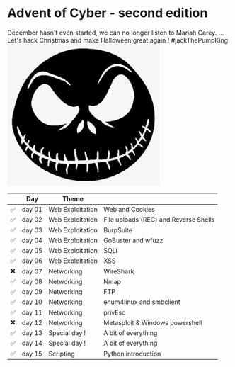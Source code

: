 # Advent of Cyber - second edition

December hasn't even started, we can no longer listen to Mariah Carey.
...
Let's hack Christmas and make Halloween great again ! #jackThePumpKing
![Jack the PumpKing](https://github.com/oghobhainn/TryHackMe/blob/main/images/adventofcyber/jack_pumpking.png)

| | Day | Theme | |
|-|-----|-------|-|
|✅|day 01|Web Exploitation|Web and Cookies|
|✅|day 02|Web Exploitation|File uploads (REC) and Reverse Shells|
|✅|day 03|Web Exploitation|BurpSuite|
|✅|day 04|Web Exploitation|GoBuster and wfuzz|
|✅|day 05|Web Exploitation|SQLi|
|✅|day 06|Web Exploitation|XSS|
|:x:|day 07|Networking|WireShark|
|✅|day 08|Networking|Nmap|
|✅|day 09|Networking|FTP|
|✅|day 10|Networking|enum4linux and smbclient|
|✅|day 11|Networking|privEsc|
|:x:|day 12|Networking|Metasploit & Windows powershell|
|✅|day 13|Special day !|A bit of everything|
|✅|day 14|Special day !|A bit of everything|
|✅|day 15|Scripting|Python introduction|
